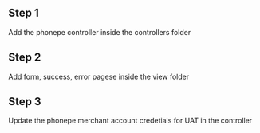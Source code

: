 Step 1
----------------
Add the phonepe controller inside the controllers folder

Step 2
----------------
Add form, success, error pagese inside the view folder

Step 3
---------------
Update the phonepe merchant account credetials for UAT in the controller
